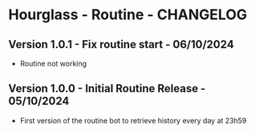 # Hourglass - Routine - CHANGELOG

## Version 1.0.1 - Fix routine start - 06/10/2024

- Routine not working

## Version 1.0.0 - Initial Routine Release - 05/10/2024

- First version of the routine bot to retrieve history every day at 23h59
